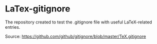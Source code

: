 # LaTex-gitignore

The repository created to test the .gitignore file with useful LaTeX-related entries.

Source: https://github.com/github/gitignore/blob/master/TeX.gitignore


